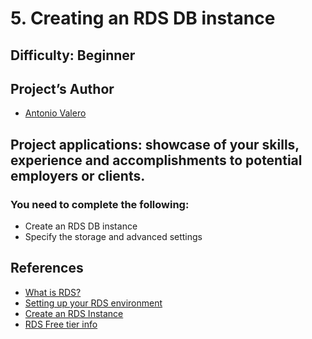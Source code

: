# 5. Creating an RDS DB instance
 
## Difficulty: Beginner

## Project’s Author 
* [Antonio Valero](https://www.linkedin.com/in/avalero89/) 

 
## Project applications: showcase of your skills, experience and accomplishments to potential employers or clients. 
 

### You need to complete the following:

  *   Create an RDS DB instance
  *   Specify the storage and advanced settings


## References 
* [What is RDS?](https://docs.aws.amazon.com/AmazonRDS/latest/UserGuide/Welcome.html)
* [Setting up your RDS environment](https://docs.aws.amazon.com/AmazonRDS/latest/UserGuide/CHAP_SettingUp.html)
* [Create an RDS Instance](https://docs.aws.amazon.com/AmazonRDS/latest/UserGuide/USER_CreateDBInstance.html)
* [RDS Free tier info](https://aws.amazon.com/rds/free/)

